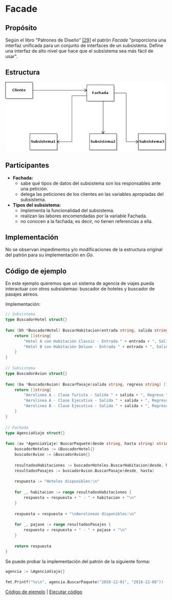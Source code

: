 # Facade

## Propósito

Según el libro "Patrones de Diseño" [\[29\]](../../../recursos.md) el patrón _Facade_ "proporciona una interfaz unificada para un conjunto de interfaces de un subsistema. Define una interfaz de alto nivel que hace que el subsistema sea más fácil de usar".

## Estructura

![](../../../.gitbook/assets/facade.png)

## Participantes

* **Fachada:**
  * sabe qué tipos de datos del subsistema son los responsables ante una petición.
  * delega las peticiones de los clientes en las variables apropiadas del subsistema.
* **Tipos del subsistema:**
  * implementa la funcionalidad del subsistema.
  * realizan las labores encomendadas por la variable Fachada.
  * no conocen a la fachada; es decir, no tienen referencias a ella.

## Implementación

No se observan impedimentos y/o modificaciones de la estructura original del patrón para su implementación en _Go_.

## Código de ejemplo

En este ejemplo queremos que un sistema de agencia de viajes pueda interactuar con otros subsistemas: buscador de hoteles y buscador de pasajes aéreos.

Implementación:

```go
// Subsistema
type BuscadorHotel struct{}

func (bh *BuscadorHotel) BuscarHabitacion(entrada string, salida string) []string {
    return []string{
        "Hotel A con Habitación Classic - Entrada " + entrada + ", Salida " + salida + " - $500.00",
        "Hotel B con Habitación Deluxe - Entrada " + entrada + ", Salida " + salida + " - $750.00",
    }
}

// Subsistema
type BuscadorAvion struct{}

func (ba *BuscadorAvion) BuscarPasaje(salida string, regreso string) []string {
    return []string{
        "Aerolinea A - Clase Turista - Salida " + salida + ", Regreso " + regreso + " - $2400.00",
        "Aerolinea A - Clase Ejecutiva - Salida " + salida + ", Regreso " + regreso + " - $3200.00",
        "Aerolinea B - Clase Ejecutiva - Salida " + salida + ", Regreso " + regreso + " - $3800.00",
    }
}

// Fachada
type AgenciaViaje struct{}

func (av *AgenciaViaje) BuscarPaquete(desde string, hasta string) string {
    buscadorHoteles := &BuscadorHotel{}
    buscadorAvion := &BuscadorAvion{}

    resultadosHabitaciones := buscadorHoteles.BuscarHabitacion(desde, hasta)
    resultadosPasajes := buscadorAvion.BuscarPasaje(desde, hasta)

    respuesta := "Hoteles disponibles:\n"

    for _, habitacion := range resultadosHabitaciones {
        respuesta = respuesta + " - " + habitacion + "\n"
    }

    respuesta = respuesta + "\nAerolineas disponibles:\n"

    for _, pajase := range resultadosPasajes {
        respuesta = respuesta + " - " + pajase + "\n"
    }

    return respuesta
}
```

Se puede probar la implementación del patrón de la siguiente forma:

```go
agencia := &AgenciaViaje{}

fmt.Printf("%s\n", agencia.BuscarPaquete("2018-12-01", "2018-12-08"))
```

[Código de ejemplo](https://github.com/danielspk/designpatternsingo/tree/master/patrones/estructurales/facade) \| [Ejecutar código](https://play.golang.org/p/JM-ZC-pmaxu)

